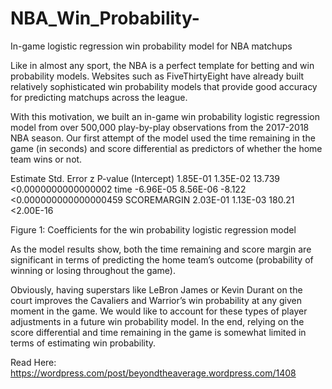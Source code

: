 # NBA_Win_Probability-
In-game logistic regression win probability model for NBA matchups 

Like in almost any sport, the NBA is a perfect template for betting and win probability models.   Websites such as FiveThirtyEight have already built relatively sophisticated win probability models that provide good accuracy for predicting matchups across the league.    

With this motivation, we built an in-game win probability logistic regression model from over 500,000 play-by-play observations from the 2017-2018 NBA season. Our first attempt of the model used the time remaining in the game (in seconds) and score differential as predictors of whether the home team wins or not. 

Estimate	Std.	Error	z	P-value
(Intercept)	1.85E-01	1.35E-02	13.739	<0.0000000000000002
time	-6.96E-05	8.56E-06	-8.122	<0.000000000000000459
SCOREMARGIN	2.03E-01	1.13E-03	180.21	<2.00E-16

Figure 1: Coefficients for the win probability logistic regression model 

As the model results show, both the time remaining and score margin are significant in terms of predicting the home team’s outcome (probability of winning or losing throughout the game). 

Obviously, having superstars like LeBron James or Kevin Durant on the court improves the Cavaliers and Warrior’s win probability at any given moment in the game. We would like to account for these types of player adjustments in a future win probability model. In the end, relying on the score differential and time remaining in the game is somewhat limited in terms of estimating win probability. 

Read Here: https://wordpress.com/post/beyondtheaverage.wordpress.com/1408
